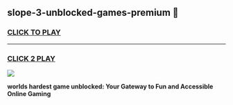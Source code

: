 
## slope-3-unblocked-games-premium 👋
<h3>
<a href="https://premium.freeplayer.one?title=slope-3-unblocked-games-premium&ref=14F">CLICK TO PLAY</a></h3>
<hr>

<h3>
<a href="https://premium.freeplayer.one?title=slope-3-unblocked-games-premium&ref=14F">CLICK 2 PLAY</a>
  
</h3>

<a href="https://premium.freeplayer.one?title=slope-3-unblocked-games-premium&ref=12F/"><img src="https://clearcache.store/games.png"></a>


**worlds hardest game unblocked: Your Gateway to Fun and Accessible Online Gaming**
